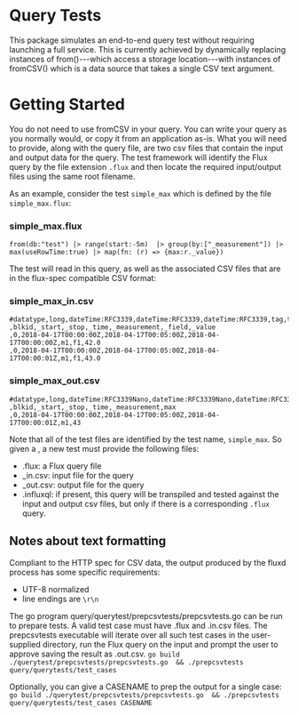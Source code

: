 # Query Tests
This package simulates an end-to-end query test without requiring launching a full service.  This is currently achieved
by dynamically replacing instances of from()---which access a storage location---with instances of fromCSV() which is
a data source that takes a single CSV text argument.

# Getting Started
You do not need to use fromCSV in your query.  You can write your query as you normally would, or copy it from an
application as-is.  What you will need to provide, along with the query file, are two csv files that contain the input
and output data for the query.  The test framework will identify the Flux query by the file extension `.flux` and
then locate the required input/output files using the same root filename.

As an example, consider the test `simple_max` which is defined by the file `simple_max.flux`:

### simple_max.flux
```
from(db:"test") |> range(start:-5m)  |> group(by:["_measurement"]) |> max(useRowTime:true) |> map(fn: (r) => {max:r._value})
```

The test will read in this query, as well as the associated CSV files that are in the flux-spec compatible CSV format:

### simple_max_in.csv
```
#datatype,long,dateTime:RFC3339,dateTime:RFC3339,dateTime:RFC3339,tag,tag,double
,blkid,_start,_stop,_time,_measurement,_field,_value
,0,2018-04-17T00:00:00Z,2018-04-17T00:05:00Z,2018-04-17T00:00:00Z,m1,f1,42.0
,0,2018-04-17T00:00:00Z,2018-04-17T00:05:00Z,2018-04-17T00:00:01Z,m1,f1,43.0
```

### simple_max_out.csv
```
#datatype,long,dateTime:RFC3339Nano,dateTime:RFC3339Nano,dateTime:RFC3339Nano,string,double
,blkid,_start,_stop,_time,_measurement,max
,0,2018-04-17T00:00:00Z,2018-04-17T00:05:00Z,2018-04-17T00:00:01Z,m1,43
```

Note that all of the test files are identified by the test name, `simple_max`.  So given a <FILENAME>, a new test must
provide the following files:

- <FILENAME>.flux: a Flux query file
- <FILENAME>_in.csv: input file for the query
- <FILENAME>_out.csv: output file for the query
- <FILENAME>.influxql: if present, this query will be transpiled and tested against the input and output csv files,
but only if there is a corresponding `.flux` query.

## Notes about text formatting
Compliant to the HTTP spec for CSV data, the output produced by the fluxd process has some specific requirements:
- UTF-8 normalized
- line endings are `\r\n`

The go program query/querytest/prepcsvtests/prepcsvtests.go can be run to prepare tests.  A valid test case must have
<CASENAME>.flux  and <CASENAME>.in.csv   files.  The prepcsvtests executable will iterate over all such test cases in
the user-supplied directory, run the Flux query on the input and prompt the user to approve saving the result as
<CASENAME>.out.csv.
```go build ./querytest/prepcsvtests/prepcsvtests.go  && ./prepcsvtests query/querytests/test_cases```

Optionally, you can give a CASENAME to prep the output for a single case:
```go build ./querytest/prepcsvtests/prepcsvtests.go  && ./prepcsvtests query/querytests/test_cases CASENAME```
